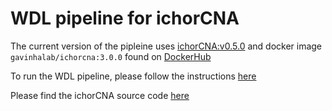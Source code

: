 # WDL pipeline for ichorCNA

The current version of the pipleine uses [ichorCNA:v0.5.0](https://github.com/GavinHaLab/ichorCNA/releases/tag/v0.5.0) and docker image `gavinhalab/ichorcna:3.0.0` found on [DockerHub](https://hub.docker.com/repository/docker/gavinhalab/ichorcna/general)

To run the WDL pipeline, please follow the instructions [here](https://github.com/GavinHaLab/ichorCNA_WDL/tree/main/WDL#readme)

Please find the ichorCNA source code [here](https://github.com/GavinHaLab/ichorCNA/tree/master)
